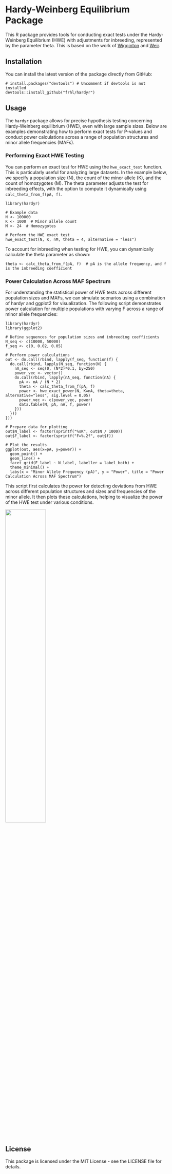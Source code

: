 # Hardy-Weinberg Equilibrium Package

This R package provides tools for conducting exact tests under the Hardy-Weinberg Equilibrium (HWE) with adjustments for inbreeding, represented by the parameter theta. This is based on the work of [Wigginton](https://www.ncbi.nlm.nih.gov/pmc/articles/PMC1199378/) and [Weir](https://academic.oup.com/genetics/article/180/3/1609/6063905). 

## Installation
You can install the latest version of the package directly from GitHub:
```
# install.packages("devtools") # Uncomment if devtools is not installed
devtools::install_github("frhl/hardyr")
```

## Usage
The `hardyr` package allows for precise hypothesis testing concerning Hardy-Weinberg equilibrium (HWE), even with large sample sizes. Below are examples demonstrating how to perform exact tests for P-values and conduct power calculations across a range of population structures and minor allele frequencies (MAFs).

### Performing Exact HWE Testing
You can perform an exact test for HWE using the `hwe_exact_test` function. This is particularly useful for analyzing large datasets. In the example below, we specify a population size (N), the count of the minor allele (K), and the count of homozygotes (M). The theta parameter adjusts the test for inbreeding effects, with the option to compute it dynamically using `calc_theta_from_f(pA, f)`.
```
library(hardyr)

# Example data
N <- 100000
K <- 1000  # Minor allele count
M <- 24  # Homozygotes

# Perform the HWE exact test
hwe_exact_test(N, K, nM, theta = 4, alternative = "less")
```
To account for inbreeding when testing for HWE, you can dynamically calculate the theta parameter as shown:
```
theta <- calc_theta_from_f(pA, f)  # pA is the allele frequency, and f is the inbreeding coefficient
```
### Power Calculation Across MAF Spectrum
For understanding the statistical power of HWE tests across different population sizes and MAFs, we can simulate scenarios using a combination of hardyr and ggplot2 for visualization. The following script demonstrates power calculation for multiple populations with varying F across a range of minor allele frequencies:
```
library(hardyr)
library(ggplot2)

# Define sequences for population sizes and inbreeding coefficients
N_seq <- c(10000, 50000)
f_seq <- c(0, 0.02, 0.05)

# Perform power calculations
out <- do.call(rbind, lapply(f_seq, function(f) {
  do.call(rbind, lapply(N_seq, function(N) {
    nA_seq <- seq(0, (N*2)*0.1, by=250)
    power_vec <- vector()
    do.call(rbind, lapply(nA_seq, function(nA) {
      pA <- nA / (N * 2)
      theta <- calc_theta_from_f(pA, f)
      power <- hwe_exact_power(N, K=nA, theta=theta, alternative="less", sig.level = 0.05)
      power_vec <- c(power_vec, power)
      data.table(N, pA, nA, f, power)
    }))
  }))
}))

# Prepare data for plotting
out$N_label <- factor(sprintf("%sK", out$N / 1000))
out$F_label <- factor(sprintf("F=%.2f", out$f))

# Plot the results
ggplot(out, aes(x=pA, y=power)) +
  geom_point() +
  geom_line() +
  facet_grid(F_label ~ N_label, labeller = label_both) +
  theme_minimal() +
  labs(x = "Minor Allele Frequency (pA)", y = "Power", title = "Power Calculation Across MAF Spectrum")
````
This script first calculates the power for detecting deviations from HWE across different population structures and sizes and frequencies of the minor allele. It then plots these calculations, helping to visualize the power of the HWE test under various conditions.

<img src="img/sim_power01.png" width=50% height=50%>

## License
This package is licensed under the MIT License - see the LICENSE file for details.


